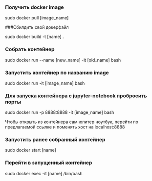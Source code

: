 ### Получить docker image

sudo docker pull [image_name]

###Сбилдить свой докерфайл

sudo docker build -t [name] .

### Собрать контейнер

sudo docker run --name [new_name] -it [old_name] bash

### Запустить контейнер по названию image

sudo docker run -it [image_name] bash

### Для запуска контейнера с jupyter-notebook пробросить порты

sudo docker run -p 8888:8888 -it [image_name] bash

Чтобы открыть из контейнера сам юпитер ноутбук, перейти по предлагаемой ссылке и поменять хост на localhost:8888

### Запустить ранее собранный контейнер

sudo docker start [name]

### Перейти в запущенный контейнер

sudo docker exec -it [name] /bin/bash
